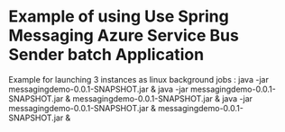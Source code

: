 # Example of using Use Spring Messaging Azure Service Bus Sender batch Application
Example for launching 3 instances as linux background jobs : java -jar  messagingdemo-0.0.1-SNAPSHOT.jar &  java -jar  messagingdemo-0.0.1-SNAPSHOT.jar & messagingdemo-0.0.1-SNAPSHOT.jar & java -jar  messagingdemo-0.0.1-SNAPSHOT.jar & messagingdemo-0.0.1-SNAPSHOT.jar &